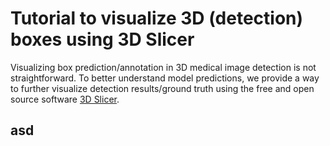 # Tutorial to visualize 3D (detection) boxes using 3D Slicer

Visualizing box prediction/annotation in 3D medical image detection is not straightforward. To better understand model predictions, we provide a way to further visualize detection results/ground truth using the free and open source software [3D Slicer](https://www.slicer.org/).

## asd